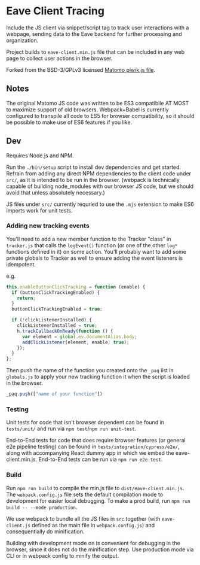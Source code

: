 # Eave Client Tracing

Include the JS client via snippet/script tag to track user interactions with a webpage,
sending data to the Eave backend for further processing and organization.

Project builds to `eave-client.min.js` file that can be included in any web page to collect user actions in the browser.

Forked from the BSD-3/GPLv3 licensed [Matomo piwik.js file](https://github.com/matomo-org/matomo/blob/5.x-dev/js/piwik.js).

## Notes

The original Matomo JS code was written to be ES3 compatibile AT MOST to maximize support of old browsers.
Webpack+Babel is currently configured to transpile all code to ES5 for browser compatibility, so it should be
possible to make use of ES6 features if you like.

## Dev

Requires Node.js and NPM.

Run the `./bin/setup` script to install dev dependencies and get started. Refrain from adding any
direct NPM dependencies to the client code under `src/`, as it is intended to be run in the browser.
(webpack is technically capable of building node_modules with our browser JS code, but we should avoid
that unless absolutely necessary.)

JS files under `src/` currently requried to use the `.mjs` extension to make ES6 imports work for unit tests.

### Adding new tracking events

You'll need to add a new member function to the Tracker "class" in `tracker.js` that
calls the `logEvent()` function (or one of the other `log*` functions defined in it) on some action.
You'll probably want to add some private globals to Tracker as well to ensure adding
the event listeners is idempotent.

e.g.

```js
this.enableButtonClickTracking = function (enable) {
  if (buttonClickTrackingEnabled) {
    return;
  }
  buttonClickTrackingEnabled = true;

  if (!clickListenerInstalled) {
    clickListenerInstalled = true;
    h.trackCallbackOnReady(function () {
      var element = global.ev.documentAlias.body;
      addClickListener(element, enable, true);
    });
  }
};
```

Then push the name of the function you created onto the `_paq` list in `globals.js`
to apply your new tracking function it when the script is loaded in the browser.

```js
_paq.push(["name of your function"])
```

### Testing

Unit tests for code that isn't browser dependent can be found in `tests/unit/` and run via `npm test`/`npm run unit-test`.

End-to-End tests for code that does require browser features (or general e2e pipeline testing) can be found in
`tests/integration/cypress/e2e/`, along with accompanying React dummy app in which we embed the eave-client.min.js.
End-to-End tests can be run via `npm run e2e-test`.

### Build

Run `npm run build` to compile the min.js file to `dist/eave-client.min.js`. The `webpack.config.js`
file sets the default compilation mode to development for easier local debugging. To make a prod
build, run `npm run build -- --mode production`.

We use webpack to bundle all the JS files in `src` together (with `eave-client.js` defined as the
main file in `webpack.config.js`) and consequentially do minification.

Building with development mode on is convenient for debugging in the browser, since it does not
do the minification step. Use production mode via CLI or in webpack config to minify the output.
